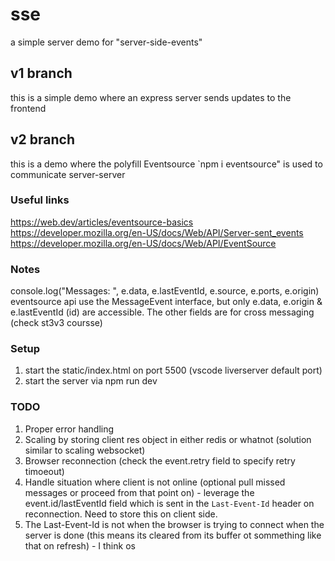 # sse
a simple server demo for "server-side-events"

## v1 branch
this is a simple demo where an express server sends updates to the frontend

## v2 branch
this is a demo where the polyfill Eventsource `npm i eventsource" is used to communicate server-server

### Useful links
https://web.dev/articles/eventsource-basics
https://developer.mozilla.org/en-US/docs/Web/API/Server-sent_events
https://developer.mozilla.org/en-US/docs/Web/API/EventSource

### Notes
console.log("Messages: ", e.data, e.lastEventId, e.source, e.ports, e.origin)
eventsource api use the MessageEvent interface, but only e.data, e.origin & e.lastEventId (id) are accessible. The other fields are for cross messaging (check st3v3 coursse)

### Setup
1. start the static/index.html on port 5500 (vscode liverserver default port)
2. start the server via npm run dev

### TODO
1. Proper error handling
2. Scaling by storing client res object in either redis or whatnot (solution similar to scaling websocket)
3. Browser reconnection (check the event.retry field to specify retry timoeout)
4. Handle situation where client is not online (optional pull missed messages or proceed from that point on) - leverage the event.id/lastEventId field which is sent in the `Last-Event-Id` header on reconnection. Need to store this on client side.
5. The Last-Event-Id is not when the browser is trying to connect when the server is done (this means its cleared from its buffer ot sommething like that on refresh) - I think os